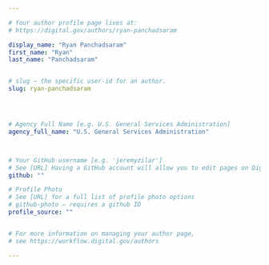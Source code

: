 ```yaml
---

# Your author profile page lives at:
# https://digital.gov/authors/ryan-panchadsaram

display_name: "Ryan Panchadsaram"
first_name: "Ryan"
last_name: "Panchadsaram"


# slug — the specific user-id for an author.
slug: ryan-panchadsaram




# Agency Full Name [e.g. U.S. General Services Administration]
agency_full_name: "U.S. General Services Administration"



# Your GitHub username [e.g. 'jeremyzilar']
# See [URL] Having a GitHub account will allow you to edit pages on DigitalGov. The image used in your GitHub account can also be used to populate your digital.gov profile photo.
github: ""

# Profile Photo
# See [URL] for a full list of profile photo options
# github-photo — requires a github ID
profile_source: ""


# For more information on managing your author page,
# see https://workflow.digital.gov/authors

---
```

